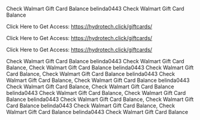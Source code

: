 Check Walmart Gift Card Balance belinda0443 Check Walmart Gift Card Balance

Click Here to Get Access: https://hydrotech.click/giftcards/

Click Here to Get Access: https://hydrotech.click/giftcards/

Click Here to Get Access: https://hydrotech.click/giftcards/

Check Walmart Gift Card Balance belinda0443 Check Walmart Gift Card Balance, Check Walmart Gift Card Balance belinda0443 Check Walmart Gift Card Balance, Check Walmart Gift Card Balance belinda0443 Check Walmart Gift Card Balance, Check Walmart Gift Card Balance belinda0443 Check Walmart Gift Card Balance, Check Walmart Gift Card Balance belinda0443 Check Walmart Gift Card Balance, Check Walmart Gift Card Balance belinda0443 Check Walmart Gift Card Balance, Check Walmart Gift Card Balance belinda0443 Check Walmart Gift Card Balance, Check Walmart Gift Card Balance belinda0443 Check Walmart Gift Card Balance
